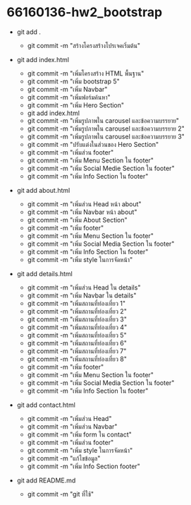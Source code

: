 # 66160136-hw2_bootstrap

- git add .
    - git commit -m "สร้างโครงสร้างโปรเจคเริ่มต้น"	

- git add index.html
    - git commit -m "เพิ่มโครงสร้าง HTML พื้นฐาน"
    - git commit -m "เพิ่ม bootstrap 5"
    - git commit -m "เพิ่ม Navbar"
    - git commit -m "เพิ่มฟอร์มค้นหา"
    - git commit -m "เพิ่ม Hero Section"
    - git add index.html
    - git commit -m "เพิ่มรูปภาพใน carousel และข้อความบรรยาย"
    - git commit -m "เพิ่มรูปภาพใน carousel และข้อความบรรยาย 2"
    - git commit -m "เพิ่มรูปภาพใน carousel และข้อความบรรยาย 3"
    - git commit -m "ปรับแต่งในส่วนของ Hero Section"
    - git commit -m "เพิ่มส่วน footer"
    - git commit -m "เพิ่ม Menu Section ใน footer"
    - git commit -m "เพิ่ม Social Medie Section ใน footer"
    - git commit -m "เพิ่ม Info Section ใน footer"

- git add about.html
    - git commit -m "เพิ่มส่วน Head หน้า about"
    - git commit -m "เพิ่ม Navbar หน้า about"
    - git commit -m "เพิ่ม About Section"
    - git commit -m "เพิ่ม footer"
    - git commit -m "เพิ่ม Menu Section ใน footer"
    - git commit -m "เพิ่ม Social Media Section ใน footer"
    - git commit -m "เพิ่ม Info Section ใน footer"
    - git commit -m "เพิ่ม style ในการจัดหน้า"


- git add details.html
    - git commit -m "เพิ่มส่วน Head ใน details"
    - git commit -m "เพิ่ม Navbar ใน details"
    - git commit -m "เพิ่มสถานที่ท่องเที่ยว 1"
    - git commit -m "เพิ่มสถานที่ท่องเที่ยว 2"
    - git commit -m "เพิ่มสถานที่ท่องเที่ยว 3" 
    - git commit -m "เพิ่มสถานที่ท่องเที่ยว 4"
    - git commit -m "เพิ่มสถานที่ท่องเที่ยว 5"
    - git commit -m "เพิ่มสถานที่ท่องเที่ยว 6" 
    - git commit -m "เพิ่มสถานที่ท่องเที่ยว 7"
    - git commit -m "เพิ่มสถานที่ท่องเที่ยว 8"
    - git commit -m "เพิ่ม footer"
    - git commit -m "เพิ่ม Menu Section ใน footer"
    - git commit -m "เพิ่ม Social Media Section ใน footer"
    - git commit -m "เพิ่ม Info Section ใน footer"

- git add contact.html
    - git commit -m "เพิ่มส่วน Head"
    - git commit -m "เพิ่มส่วน Navbar"
    - git commit -m "เพิ่ม form ใน contact"
    - git commit -m "เพิ่มส่วน footer"
    - git commit -m "เพิ่ม style ในการจัดหน้า"
    - git commit -m "แก้ไขข้อมูล"
    - git commit -m "เพิ่ม Info Section footer"

- git add README.md
    - git commit -m "git ที่ใช้"